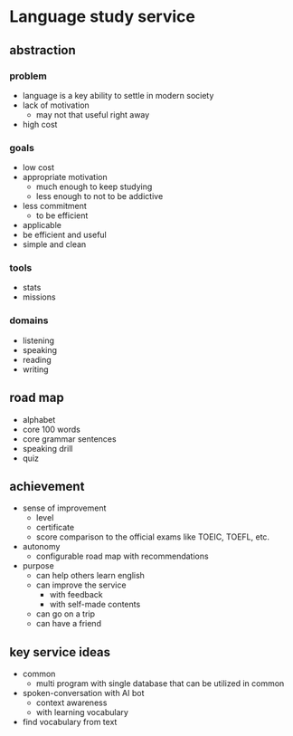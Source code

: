 # Language study service

## abstraction

### problem

- language is a key ability to settle in modern society
- lack of motivation
  - may not that useful right away
- high cost

### goals

- low cost
- appropriate motivation
  - much enough to keep studying
  - less enough to not to be addictive
- less commitment
  - to be efficient
- applicable
- be efficient and useful
- simple and clean

### tools

- stats
- missions

### domains

- listening
- speaking
- reading
- writing

## road map

- alphabet
- core 100 words
- core grammar sentences
- speaking drill
- quiz

## achievement

- sense of improvement
  - level
  - certificate
  - score comparison to the official exams like TOEIC, TOEFL, etc.
- autonomy
  - configurable road map with recommendations
- purpose
  - can help others learn english
  - can improve the service
    - with feedback
    - with self-made contents
  - can go on a trip
  - can have a friend

## key service ideas

- common
  - multi program with single database that can be utilized in common
- spoken-conversation with AI bot
  - context awareness
  - with learning vocabulary
- find vocabulary from text
